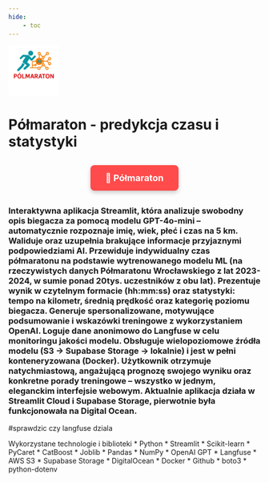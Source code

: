 ```yaml
---
hide:
    - toc
---
```

<img src="maraton.png" width=100>

# Półmaraton - predykcja czasu i statystyki

<div style="text-align: center; margin: 30px 0;">
    <a href="https://polmaraton.streamlit.app/" 
       target="_blank" 
       rel="noopener noreferrer"
       style="display: inline-block; 
              background-color: #ff4b4b; 
              color: white; 
              padding: 15px 30px; 
              text-decoration: none; 
              border-radius: 8px; 
              font-size: 18px; 
              font-weight: bold;
              box-shadow: 0 4px 8px rgba(0,0,0,0.2);
              transition: all 0.3s ease;">
        🔗 Półmaraton
    </a>
</div>

### Interaktywna aplikacja Streamlit, która analizuje swobodny opis biegacza za pomocą modelu GPT-4o-mini – automatycznie rozpoznaje imię, wiek, płeć i czas na 5 km. Waliduje oraz uzupełnia brakujące informacje przyjaznymi podpowiedziami AI. Przewiduje indywidualny czas półmaratonu na podstawie wytrenowanego modelu ML (na rzeczywistych danych Półmaratonu Wrocławskiego z lat 2023-2024, w sumie ponad 20tys. uczestników z obu lat). Prezentuje wynik w czytelnym formacie (hh:mm:ss) oraz statystyki: tempo na kilometr, średnią prędkość oraz kategorię poziomu biegacza. Generuje spersonalizowane, motywujące podsumowanie i wskazówki treningowe z wykorzystaniem OpenAI. Loguje dane anonimowo do Langfuse w celu monitoringu jakości modelu. Obsługuje wielopoziomowe źródła modelu (S3 → Supabase Storage → lokalnie) i jest w pełni konteneryzowana (Docker). Użytkownik otrzymuje natychmiastową, angażującą prognozę swojego wyniku oraz konkretne porady treningowe – wszystko w jednym, eleganckim interfejsie webowym. Aktualnie aplikacja działa w Streamlit Cloud i Supabase Storage, pierwotnie była funkcjonowała na Digital Ocean.

#sprawdzic czy langfuse dziala

<div class="grid" markdown>
    Wykorzystane technologie i biblioteki
    * Python
    * Streamlit
    * Scikit-learn
    * PyCaret
    * CatBoost
    * Joblib
    * Pandas
    * NumPy
    * OpenAI GPT
    * Langfuse
    * AWS S3
    * Supabase Storage
    * DigitalOcean
    * Docker
    * Github
    * boto3
    * python-dotenv   
</div>